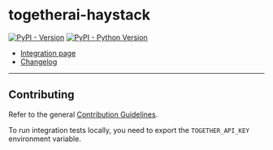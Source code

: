 # togetherai-haystack

[![PyPI - Version](https://img.shields.io/pypi/v/togetherai-haystack.svg)](https://pypi.org/project/togetherai-haystack)
[![PyPI - Python Version](https://img.shields.io/pypi/pyversions/togetherai-haystack.svg)](https://pypi.org/project/togetherai-haystack)

- [Integration page](https://haystack.deepset.ai/integrations/together_ai)
- [Changelog](https://github.com/deepset-ai/haystack-core-integrations/blob/main/integrations/together_ai/CHANGELOG.md)

---

## Contributing

Refer to the general [Contribution Guidelines](https://github.com/deepset-ai/haystack-core-integrations/blob/main/CONTRIBUTING.md).

To run integration tests locally, you need to export the `TOGETHER_API_KEY` environment variable.